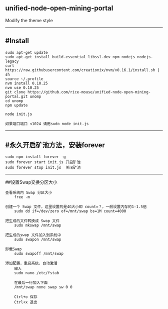 ## unified-node-open-mining-portal
Modify the theme style

-------
## #Install
```
sudo apt-get update
sudo apt-get install build-essential libssl-dev npm nodejs nodejs-legacy
curl https://raw.githubusercontent.com/creationix/nvm/v0.16.1/install.sh | sh
source ~/.profile
nvm install 0.10.25
nvm use 0.10.25
git clone https://github.com/rice-mouse/unified-node-open-mining-portal.git unomp
cd unomp
npm update

node init.js

如果端口端口 <1024 请用sudo node init.js
```
-------
## #永久开启矿池方法，安装forever
```
sudo npm install forever -g
sudo forever start init.js 开启矿池
sudo forever stop init.js  关闭矿池
```  
-------
##设置Swap交换分区大小
```
查看系统内 Swap 分区大小
	free -m
	
创建一个 Swap 文件，这里设置的是4G大小即 count=？，一般设置内存的1-1.5倍
	sudo dd if=/dev/zero of=/mnt/swap bs=1M count=4000
	
把生成的文件转换成 Swap 文件
	sudo mkswap /mnt/swap
	
把生成的swap 文件加入到系统中
	sudo swapon /mnt/swap
	
卸载Swap
	sudo swapoff /mnt/swap

添加配置，重启系统，自动激活
	输入
	sudo nano /etc/fstab

	在最后一行加入下面
	/mnt/swap none swap sw 0 0
	
	Ctrl+o 保存
	Ctrl+x 退出
```
